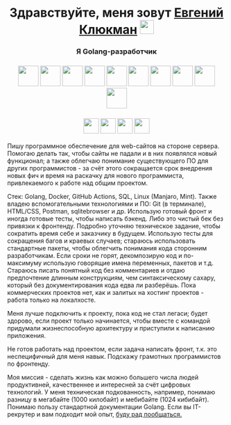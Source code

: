 <h1 align="center">Здравствуйте, меня зовут <a href="https://vk.com/e.klyukman" target="_blank">Евгений Клюкман</a> 
<img src="https://github.com/blackcater/blackcater/raw/main/images/Hi.gif" height="32"/></h1>
<h3 align="center">Я Golang-разработчик</h3>
<!-- Первая строка иллюстраций технологий -->
<h3 align="center"><img src="https://user-images.githubusercontent.com/25181517/192149581-88194d20-1a37-4be8-8801-5dc0017ffbbe.png" height="47"/><!--Голанг-->
<img src="https://cdn.iconscout.com/icon/free/png-512/free-linux-21-1174928.png" height="47"/><!-- Линукс -->
<img src="https://cdn.iconscout.com/icon/free/png-512/free-windows-19-190819.png" height="47"/><!-- Винда -->
<img src="https://user-images.githubusercontent.com/25181517/192108372-f71d70ac-7ae6-4c0d-8395-51d8870c2ef0.png" height="47"/><!-- Гит -->
<img src="https://user-images.githubusercontent.com/25181517/192107858-fe19f043-c502-4009-8c47-476fc89718ad.png" height="47"/><!-- RestAPI -->
<img src="https://user-images.githubusercontent.com/25181517/192107854-765620d7-f909-4953-a6da-36e1ef69eea6.png" height="47"/><!-- HTTP -->
<img src="https://user-images.githubusercontent.com/25181517/117207330-263ba280-adf4-11eb-9b97-0ac5b40bc3be.png" height="47"/><!-- Докер -->
<img src="https://user-images.githubusercontent.com/25181517/183868728-b2e11072-00a5-47e2-8a4e-4ebbb2b8c554.png" height="47"/><!-- CI/CD -->
<img src="https://user-images.githubusercontent.com/25181517/192158606-7c2ef6bd-6e04-47cf-b5bc-da2797cb5bda.png" height="47"/><!-- Баш -->
<img src="https://github.com/marwin1991/profile-technology-icons/assets/136815194/82df4543-236b-4e45-9604-5434e3faab17" height="47"/></h3> <!-- SQLite -->
<!-- Вторая строка иллюстраций технологий -->
<h3 align="center"><img src="https://user-images.githubusercontent.com/25181517/192108891-d86b6220-e232-423a-bf5f-90903e6887c3.png" height="35"/><!-- VSC -->
<img src="https://user-images.githubusercontent.com/25181517/192158954-f88b5814-d510-4564-b285-dff7d6400dad.png" height="35"/><!-- HTML -->
<img src="https://user-images.githubusercontent.com/25181517/183898674-75a4a1b1-f960-4ea9-abcb-637170a00a75.png" height="35"/><!-- HTML -->
<img src="https://cdn.iconscout.com/icon/free/png-512/free-postman-3521648-2945092.png?f=webp&w=256" height="35"/></h3><!-- Postman -->

Пишу программное обеспечение для web-сайтов на стороне сервера. Помогаю делать так, чтобы сайты не падали и в них появлялся новый функционал; а также облегчаю понимание существующего ПО для других программистов - за счёт этого сокращается срок внедрения новых фич и время на раскачку для нового программиста, привлекаемого к работе над общим проектом.

Стек: Golang, Docker, GitHub Actions, SQL, Linux (Manjaro, Mint). Также владею вспомогательными технологиями и ПО: Git (в терминале), HTML/CSS, Postman, sqlitebrowser и др. Использую готовый фронт и иногда готовые тесты, чтобы написать бэкенд. Либо это чистый бек без привязки к фронтенду. 
Подробно уточняю техническое задание, чтобы сократить время себе и заказчику в будущем. Использую тесты для сокращения багов и краевых случаев; стараюсь использовать стандартные пакеты, чтобы облегчить понимания кода сторонним разработчикам. Если сроки не горят, декомпозирую код и по-максимуму использую говорящие имена переменных, пакетов и т.д. Стараюсь писать понятный код без комментариев и отдаю предпочтение длинным конструкциям, чем синтаксическому сахару, который без документирования кода едва ли разберёшь. Пока коммерческих проектов нет, как и залитых на хостинг проектов - работа только на локалхосте.

Меня лучше подключить к проекту, пока код не стал легаси; будет здорово, если проект только начинается, чтобы вместе с командой придумали жизнеспособную архитектуру и приступили к написанию приложения.

Не готов работать над проектом, если  задача написать фронт, т.к. это неспецифичный для меня навык. Подскажу грамотных программистов по фронтенду.

Моя миссия - сделать жизнь как можно большего числа людей продуктивней, качественнее и интересней за счёт цифровых технологий.
У меня техническая подкованность, например, понимаю разницу в мегабайте (1000 килобайт) и мебибайте (1024 кибибайт). Понимаю пользу стандартной документации Golang. Если вы IT-рекрутер и вам подходит мой опыт, <a href="https://t.me/EvKly" target="_blank"> буду рад пообщаться.</a>




